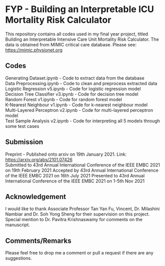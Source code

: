 # FYP - Building an Interpretable ICU Mortality Risk Calculator
This repository contains all codes used in my final year project, titled Building an Interpretable Intensive Care Unit Mortality Risk Calculator.
The data is obtained from MIMIC critical care database. Please see: https://mimic.physionet.org

## Codes
Generating Dataset.ipynb - Code to extract data from the database  
Data Preprocessing.ipynb - Code to clean and preprocess extracted data  
Logistic Regression v5.ipynb - Code for logistic regression model  
Decision Tree Classifier v3.ipynb - Code for decision tree model  
Random Forest v1.ipynb - Code for random forest model  
K-Nearest Neighbour v1.ipynb - Code for k-nearest neighbour model  
Multi-Layered Perceptron v2.ipynb - Code for multi-layered perceptron model  
Test Sample Analysis v2.ipynb - Code for interpreting all 5 models through some test cases

## Submission
Preprint - Published onto arxiv on 19th January 2021. Link: https://arxiv.org/abs/2101.07426  
Submitted to 43rd Annual International Conference of the IEEE EMBC 2021 on 19th February 2021
Accepted by 43rd Annual International Conference of the IEEE EMBC 2021 on 16th July 2021
Presented to 43rd Annual International Conference of the IEEE EMBC 2021 on 1-5th Nov 2021

## Acknowledgement
I would like to thank Associate Professor Tan Yan Fu, Vincent, Dr. Milashini Nambiar and Dr. Soh Yong Sheng for their supervision on this project. Special mention to Dr. Pavitra Krishnaswamy for comments on the manuscript.

## Comments/Remarks
Please feel free to drop me a comment or pull a request if there are any suggestions.
